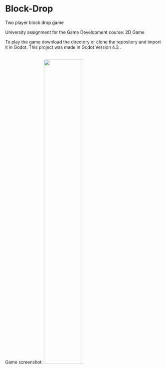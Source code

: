 # Block-Drop
 Two player block drop game

University assignment for the Game Development course: 2D Game

To play the game download the directory or clone the repository and import it in Godot.
This project was made in Godot Version 4.3 .

<br>
Game screenshot:
<img src="https://github.com/user-attachments/assets/44d80d6b-953e-4b4e-afbf-9002521162d0" width=50%>
